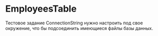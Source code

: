 # EmployeesTable
Тестовое задание 
ConnectionString нужно настроить под свое окружение, что бы подсоединить имеющиеся файлы базы данных. 
